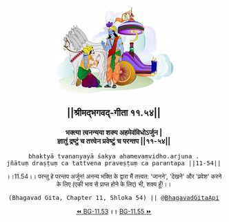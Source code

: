 <center><img src="../../asset/BG.png" alt="#API #bhagavadgitaapi #slok #nodejs #js #api #gitaapi #krishna #hinduism #vedic #ISKCON #shreemadbhagavadgita #technology"/>
<h2>||श्रीमद्‍भगवद्‍-गीता ११.५४||</h2>
<h3>भक्त्या त्वनन्यया शक्य अहमेवंविधोऽर्जुन |<br/>ज्ञातुं द्रष्टुं च तत्त्वेन प्रवेष्टुं च परन्तप ||११-५४||</h3>
<pre>bhaktyā tvananyayā śakya ahamevaṃvidho.arjuna .<br/>jñātuṃ draṣṭuṃ ca tattvena praveṣṭuṃ ca parantapa ||11-54||</pre>
<p>।।11.54।। परन्तु हे परन्तप अर्जुन! अनन्य भक्ति के द्वारा मैं तत्त्वत: 'जानने', 'देखने' और 'प्रवेश' करने के लिए (एकी भाव से प्राप्त होने के लिए) भी, शक्य हूँ!।।</p>
<pre>(Bhagavad Gita, Chapter 11, Shloka 54) || <a href="https://twitter.com/bhagavadgitaapi">@BhagavadGitaApi</a></pre><a href="../../11/53">⏪  BG-11.53</a><b>        ।।        </b><a href="../../11/55">BG-11.55  ⏩</a></center>